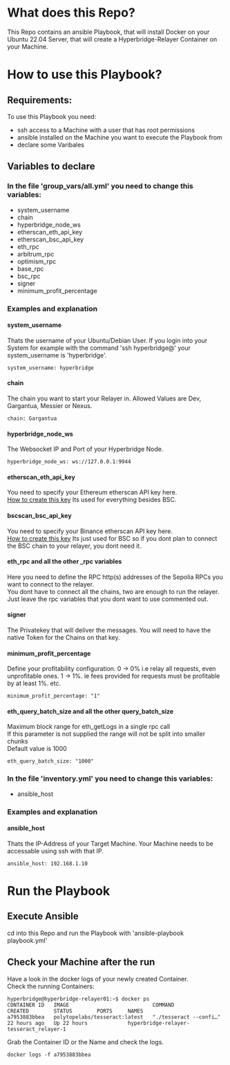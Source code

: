 # What does this Repo?
This Repo contains an ansible Playbook, that will install Docker on your Ubuntu 22.04 Server, that will create a Hyperbridge-Relayer Container on your Machine.    

# How to use this Playbook?

## Requirements:
To use this Playbook you need:
- ssh access to a Machine with a user that has root permissions
- ansible installed on the Machine you want to execute the Playbook from
- declare some Varibales

## Variables to declare
### In the file 'group_vars/all.yml' you need to change this variables:
- system_username
- chain
- hyperbridge_node_ws
- etherscan_eth_api_key
- etherscan_bsc_api_key
- eth_rpc
- arbitrum_rpc
- optimism_rpc
- base_rpc
- bsc_rpc
- signer
- minimum_profit_percentage

### Examples and explanation
#### system_username
Thats the username of your Ubuntu/Debian User.
If you login into your System for example with the command 'ssh hyperbridge@<IP-ADDRESS>' your system_username is 'hyperbridge'.   
```
system_username: hyperbridge
```

#### chain
The chain you want to start your Relayer in.
Allowed Values are Dev, Gargantua, Messier or Nexus.
```
chain: Gargantua
```

#### hyperbridge_node_ws
The Websocket IP and Port of your Hyperbridge Node.   
```
hyperbridge_node_ws: ws://127.0.0.1:9944
```

#### etherscan_eth_api_key
You need to specify your Ethereum etherscan API key here.    
[How to create this key](https://docs.etherscan.io/getting-started/viewing-api-usage-statistics)
Its used for everything besides BSC.   

#### bscscan_bsc_api_key
You need to specify your Binance etherscan API key here.    
[How to create this key](https://docs.bscscan.com/getting-started/viewing-api-usage-statistics)
Its just used for BSC so if you dont plan to connect the BSC chain to your relayer, you dont need it.      

#### eth_rpc and all the other _rpc variables
Here you need to define the RPC http(s) addresses of the Sepolia RPCs you want to connect to the relayer.    
You dont have to connect all the chains, two are enough to run the relayer.   
Just leave the rpc variables that you dont want to use commented out.   

#### signer
The Privatekey that will deliver the messages. You will need to have the native Token for the Chains on that key.   

#### minimum_profit_percentage
Define your profitability configuration. 0 -> 0% i.e relay all requests, even unprofitable ones. 1 -> 1%. ie fees provided for requests must be profitable by at least 1%. etc.    
```
minimum_profit_percentage: "1"
```

#### eth_query_batch_size and all the other query_batch_size
Maximum block range for eth_getLogs in a single rpc call   
If this parameter is not supplied the range will not be split into smaller chunks   
Default value is 1000   
```
eth_query_batch_size: "1000"
```

### In the file 'inventory.yml' you need to change this variables:
- ansible_host

### Examples and explanation
#### ansible_host
Thats the IP-Address of your Target Machine.
Your Machine needs to be accessable using ssh with that IP.
```
ansible_host: 192.168.1.10
```

# Run the Playbook
## Execute Ansible
cd into this Repo and run the Playbook with 'ansible-playbook playbook.yml'

## Check your Machine after the run
Have a look in the docker logs of your newly created Container.   
Check the running Containers:
```
hyperbridge@hyperbridge-relayer01:~$ docker ps
CONTAINER ID   IMAGE                           COMMAND                  CREATED        STATUS        PORTS     NAMES
a7953883bbea   polytopelabs/tesseract:latest   "./tesseract --confi…"   22 hours ago   Up 22 hours             hyperbridge-relayer-tesseract_relayer-1
```
Grab the Container ID or the Name and check the logs.   
```
docker logs -f a7953883bbea
```
